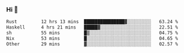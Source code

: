 ### Hi 👋

<!--START_SECTION:waka-->

```txt
Rust         12 hrs 13 mins  ███████████████▓░░░░░░░░░   63.24 %
Haskell      4 hrs 21 mins   █████▓░░░░░░░░░░░░░░░░░░░   22.51 %
sh           55 mins         █▒░░░░░░░░░░░░░░░░░░░░░░░   04.75 %
Nix          53 mins         █░░░░░░░░░░░░░░░░░░░░░░░░   04.65 %
Other        29 mins         ▓░░░░░░░░░░░░░░░░░░░░░░░░   02.57 %
```

<!--END_SECTION:waka-->
